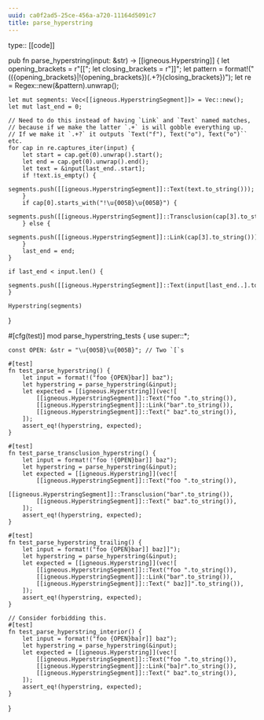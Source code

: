 ```yaml
---
uuid: ca0f2ad5-25ce-456a-a720-11164d5091c7
title: parse_hyperstring
---
```


type:: [[code]]

pub fn parse_hyperstring(input: &str) -> [[igneous.Hyperstring]] {
    let opening_brackets = r"\[\[";
    let closing_brackets = r"\]\]";
    let pattern = format!("(({opening_brackets}|!{opening_brackets})(.+?){closing_brackets})");
    let re = Regex::new(&pattern).unwrap();

    let mut segments: Vec<[[igneous.HyperstringSegment]]> = Vec::new();
    let mut last_end = 0;

    // Need to do this instead of having `Link` and `Text` named matches,
    // because if we make the latter `.+` is will gobble everything up.
    // If we make it `.+?` it outputs `Text("f"), Text("o"), Text("o")`` etc.
    for cap in re.captures_iter(input) {
        let start = cap.get(0).unwrap().start();
        let end = cap.get(0).unwrap().end();
        let text = &input[last_end..start];
        if !text.is_empty() {
            segments.push([[igneous.HyperstringSegment]]::Text(text.to_string()));
        }
        if cap[0].starts_with("!\u{005B}\u{005B}") {
            segments.push([[igneous.HyperstringSegment]]::Transclusion(cap[3].to_string()));
        } else {
            segments.push([[igneous.HyperstringSegment]]::Link(cap[3].to_string()));
        }
        last_end = end;
    }

    if last_end < input.len() {
        segments.push([[igneous.HyperstringSegment]]::Text(input[last_end..].to_string()));
    }

    Hyperstring(segments)
}

#[cfg(test)]
mod parse_hyperstring_tests {
    use super::*;

    const OPEN: &str = "\u{005B}\u{005B}"; // Two `[`s

    #[test]
    fn test_parse_hyperstring() {
        let input = format!("foo {OPEN}bar]] baz");
        let hyperstring = parse_hyperstring(&input);
        let expected = [[igneous.Hyperstring]](vec![
            [[igneous.HyperstringSegment]]::Text("foo ".to_string()),
            [[igneous.HyperstringSegment]]::Link("bar".to_string()),
            [[igneous.HyperstringSegment]]::Text(" baz".to_string()),
        ]);
        assert_eq!(hyperstring, expected);
    }

    #[test]
    fn test_parse_transclusion_hyperstring() {
        let input = format!("foo !{OPEN}bar]] baz");
        let hyperstring = parse_hyperstring(&input);
        let expected = [[igneous.Hyperstring]](vec![
            [[igneous.HyperstringSegment]]::Text("foo ".to_string()),
            [[igneous.HyperstringSegment]]::Transclusion("bar".to_string()),
            [[igneous.HyperstringSegment]]::Text(" baz".to_string()),
        ]);
        assert_eq!(hyperstring, expected);
    }

    #[test]
    fn test_parse_hyperstring_trailing() {
        let input = format!("foo {OPEN}bar]] baz]]");
        let hyperstring = parse_hyperstring(&input);
        let expected = [[igneous.Hyperstring]](vec![
            [[igneous.HyperstringSegment]]::Text("foo ".to_string()),
            [[igneous.HyperstringSegment]]::Link("bar".to_string()),
            [[igneous.HyperstringSegment]]::Text(" baz]]".to_string()),
        ]);
        assert_eq!(hyperstring, expected);
    }

    // Consider forbidding this.
    #[test]
    fn test_parse_hyperstring_interior() {
        let input = format!("foo {OPEN}ba]r]] baz");
        let hyperstring = parse_hyperstring(&input);
        let expected = [[igneous.Hyperstring]](vec![
            [[igneous.HyperstringSegment]]::Text("foo ".to_string()),
            [[igneous.HyperstringSegment]]::Link("ba]r".to_string()),
            [[igneous.HyperstringSegment]]::Text(" baz".to_string()),
        ]);
        assert_eq!(hyperstring, expected);
    }
}
